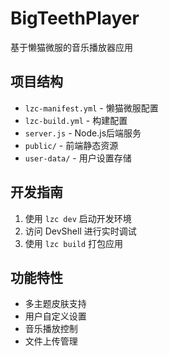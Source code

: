 # BigTeethPlayer

基于懒猫微服的音乐播放器应用

## 项目结构

- `lzc-manifest.yml` - 懒猫微服配置
- `lzc-build.yml` - 构建配置
- `server.js` - Node.js后端服务
- `public/` - 前端静态资源
- `user-data/` - 用户设置存储

## 开发指南

1. 使用 `lzc dev` 启动开发环境
2. 访问 DevShell 进行实时调试
3. 使用 `lzc build` 打包应用

## 功能特性

- 多主题皮肤支持
- 用户自定义设置
- 音乐播放控制
- 文件上传管理
